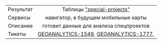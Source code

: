 | | |
|:------------- |:-------------:|
| Результат | Таблицы ["special-projects"](https://yt.yandex-team.ru/hahn/navigation?path=//home/maps/analytics/data/special-projects) |
| Сервисы | навигатор, в будущем мобильные карты |
| Описание |  готовит данные для анализа спецпроектов |
| Тикеты | [GEOANALYTICS-1549](https://st.yandex-team.ru/GEOANALYTICS-1549), [GEOANALYTICS-1777](https://st.yandex-team.ru/GEOANALYTICS-1777),|

